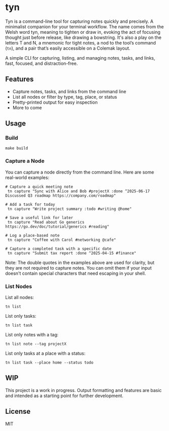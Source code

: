 # tyn

Tyn is a command-line tool for capturing notes quickly and precisely. A minimalist companion for your terminal workflow. The name comes from the Welsh word tyn, meaning to tighten or draw in, evoking the act of focusing thought just before release, like drawing a bowstring. It's also a play on the letters T and N, a mnemonic for tight notes, a nod to the tool’s command (`tn`), and a pair that’s easily accessible on a Colemak layout.

A simple CLI for capturing, listing, and managing notes, tasks, and links, fast, focused, and distraction-free.

## Features
- Capture notes, tasks, and links from the command line
- List all nodes or filter by type, tag, place, or status
- Pretty-printed output for easy inspection
- More to come

## Usage

### Build

```
make build
```

### Capture a Node

You can capture a node directly from the command line. Here are some real-world examples:

```
# Capture a quick meeting note
 tn capture "Sync with Alice and Bob #projectX :done ^2025-06-17 Discussed Q3 roadmap https://company.com/roadmap"

# Add a task for today
 tn capture "Write project summary :todo #writing @home"

# Save a useful link for later
 tn capture "Read about Go generics https://go.dev/doc/tutorial/generics #reading"

# Log a place-based note
 tn capture "Coffee with Carol #networking @cafe"

# Capture a completed task with a specific date
 tn capture "Submit tax report :done ^2025-04-15 #finance"
```

Note: The double quotes in the examples above are used for clarity, but they are not required to capture notes. You can omit them if your input doesn't contain special characters that need escaping in your shell.

### List Nodes

List all nodes:

```
tn list
```

List only tasks:

```
tn list task
```

List only notes with a tag:

```
tn list note --tag projectX
```

List only tasks at a place with a status:

```
tn list task --place home --status todo
```

## WIP
This project is a work in progress. Output formatting and features are basic and intended as a starting point for further development.

## License
MIT
